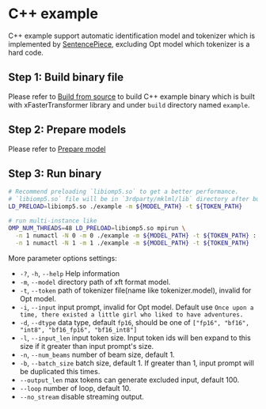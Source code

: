# C++ example
C++ example support automatic identification model and tokenizer which is implemented by [SentencePiece](https://github.com/google/sentencepiece), excluding Opt model which tokenizer is a hard code. 

## Step 1: Build binary file  
Please refer to [Build from source](../README.md#built-from-source) to build C++ example binary which is built with xFasterTransformer library and under `build` directory named `example`.

## Step 2: Prepare models  
Please refer to [Prepare model](../README.md#prepare-model)

## Step 3: Run binary  
```bash
# Recommend preloading `libiomp5.so` to get a better performance.
# `libiomp5.so` file will be in `3rdparty/mklml/lib` directory after build xFasterTransformer.
LD_PRELOAD=libiomp5.so ./example -m ${MODEL_PATH} -t ${TOKEN_PATH}

# run multi-instance like
OMP_NUM_THREADS=48 LD_PRELOAD=libiomp5.so mpirun \
  -n 1 numactl -N 0 -m 0 ./example -m ${MODEL_PATH} -t ${TOKEN_PATH} : \
  -n 1 numactl -N 1 -m 1 ./example -m ${MODEL_PATH} -t ${TOKEN_PATH} 
```
More parameter options settings:
-   `-?`, `-h`, `--help`    Help information
-   `-m`, `--model`         directory path of xft format model.
-   `-t`, `--token`         path of tokenizer file(name like tokenizer.model), invalid for Opt model.
-   `-i`, `--input`         input prompt, invalid for Opt model. Default use `Once upon a time, there existed a little girl who liked to have adventures.`                                                                           
-   `-d`, `--dtype`         data type, default `fp16`, should be one of `["fp16", "bf16", "int8", "bf16_fp16", "bf16_int8"]`
-   `-l`, `--input_len`     input token size. Input token ids will ben expand to this size if it greater than  input prompt's size.
-   `-n`, `--num_beams`     number of beam size, default 1.
-   `-b`, `--batch_size`    batch size, default 1. If greater than 1, input prompt will be duplicated this times. 
-   `--output_len`    max tokens can generate excluded input, default 100.
-   `--loop`          number of loop, default 10.
-   `--no_stream`     disable streaming output.